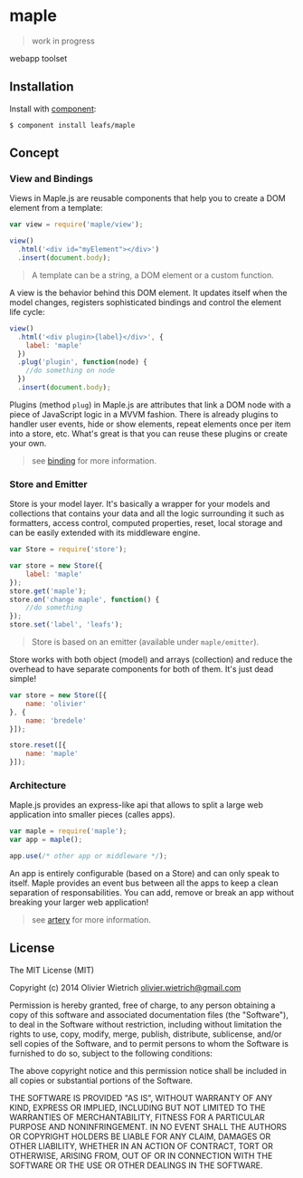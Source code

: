 # maple

  > work in progress

  webapp toolset

## Installation

  Install with [component](http://component.io):

    $ component install leafs/maple

## Concept

### View and Bindings


Views in Maple.js are reusable components that help you to create a DOM element from a template:

```js
var view = require('maple/view');

view()
  .html('<div id="myElement"></div>')
  .insert(document.body);
```

> A template can be a string, a DOM element or a custom function.

A view is the behavior behind this DOM element. It updates itself when the model changes, registers sophisticated bindings and control the element life cycle:

```js
view()
  .html('<div plugin>{label}</div>', {
    label: 'maple'
  })
  .plug('plugin', function(node) {
    //do something on node
  })
  .insert(document.body);
```

Plugins (method `plug`) in Maple.js are attributes that link a DOM node with a piece of JavaScript logic in a MVVM fashion. There is already plugins to handler user events, hide or show elements, repeat elements once per item into a store, etc. What's great is that you can reuse these plugins or create your own.

> see [binding](http://github.com/bredele/binding) for more information.


### Store and Emitter

Store is your model layer. It's basically a wrapper for your models and collections that contains your data and all the logic surrounding it such as formatters, access control, computed properties, reset, local storage and can be easily extended with its middleware engine.

```js
var Store = require('store');

var store = new Store({
	label: 'maple'
});
store.get('maple');
store.on('change maple', function() {
	//do something
});
store.set('label', 'leafs');
```

> Store is based on an emitter (available under `maple/emitter`). 

Store works with both object (model) and arrays (collection) and reduce the overhead to have separate components for both of them. It's just dead simple!

```js
var store = new Store([{
	name: 'olivier'
}, {
	name: 'bredele'
}]);

store.reset([{
	name: 'maple'
}]);
```

### Architecture

Maple.js provides an express-like api that allows to split a large web application into smaller pieces (calles apps).

```js
var maple = require('maple');
var app = maple();

app.use(/* other app or middleware */);
```

An app is entirely configurable (based on a Store) and can only speak to itself. Maple provides an event bus between all the apps to keep a clean separation of responsabilities. You can add, remove or break an app without breaking your larger web application!

> see [artery](http://github.com/bredele/artery) for more information.

## License

The MIT License (MIT)

Copyright (c) 2014 Olivier Wietrich <olivier.wietrich@gmail.com>

Permission is hereby granted, free of charge, to any person obtaining a copy of this software and associated documentation files (the "Software"), to deal in the Software without restriction, including without limitation the rights to use, copy, modify, merge, publish, distribute, sublicense, and/or sell copies of the Software, and to permit persons to whom the Software is furnished to do so, subject to the following conditions:

The above copyright notice and this permission notice shall be included in all copies or substantial portions of the Software.

THE SOFTWARE IS PROVIDED "AS IS", WITHOUT WARRANTY OF ANY KIND, EXPRESS OR IMPLIED, INCLUDING BUT NOT LIMITED TO THE WARRANTIES OF MERCHANTABILITY, FITNESS FOR A PARTICULAR PURPOSE AND NONINFRINGEMENT. IN NO EVENT SHALL THE AUTHORS OR COPYRIGHT HOLDERS BE LIABLE FOR ANY CLAIM, DAMAGES OR OTHER LIABILITY, WHETHER IN AN ACTION OF CONTRACT, TORT OR OTHERWISE, ARISING FROM, OUT OF OR IN CONNECTION WITH THE SOFTWARE OR THE USE OR OTHER DEALINGS IN THE SOFTWARE.
